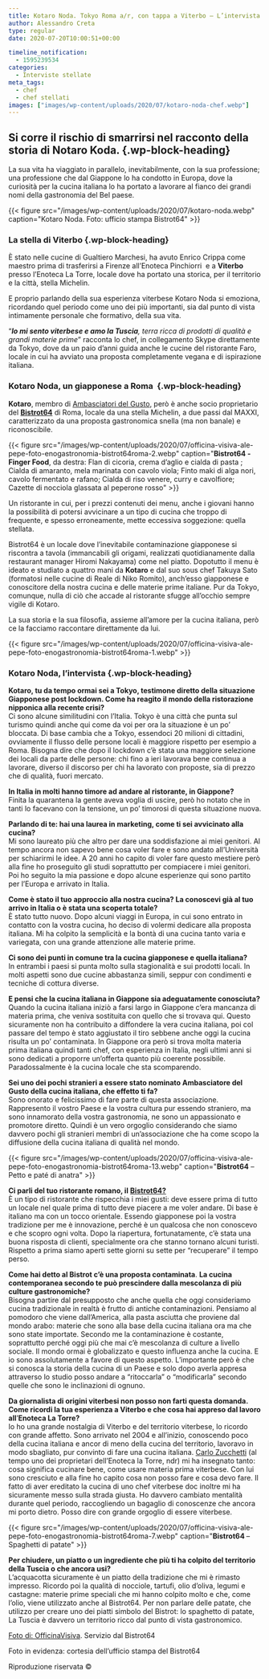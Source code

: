 ```yaml
---
title: Kotaro Noda. Tokyo Roma a/r, con tappa a Viterbo – L’intervista
author: Alessandro Creta
type: regular
date: 2020-07-20T10:00:51+00:00

timeline_notification:
  - 1595239534
categories:
  - Interviste stellate
meta_tags:
  - chef
  - chef stellati
images: ["images/wp-content/uploads/2020/07/kotaro-noda-chef.webp"]
---
```

## Si corre il rischio di smarrirsi nel racconto della storia di Notaro Koda.  {.wp-block-heading}

La sua vita ha viaggiato in parallelo, inevitabilmente, con la sua professione; una professione che dal Giappone lo ha condotto in Europa, dove la curiosità per la cucina italiana lo ha portato a lavorare al fianco dei grandi nomi della gastronomia del Bel paese.&nbsp;


{{< figure src="/images/wp-content/uploads/2020/07/kotaro-noda.webp" caption="Kotaro Noda. Foto: ufficio stampa Bistrot64" >}}


### **La stella di Viterbo** {.wp-block-heading}

È stato nelle cucine di Gualtiero Marchesi, ha avuto Enrico Crippa come maestro prima di trasferirsi a Firenze all&#8217;Enoteca Pinchiorri&nbsp; e a **Viterbo** presso l&#8217;Enoteca La Torre, locale dove ha portato una storica, per il territorio e la città, stella Michelin.&nbsp;

E proprio parlando della sua esperienza viterbese Kotaro Noda si emoziona, ricordando quel periodo come uno dei più importanti, sia dal punto di vista intimamente personale che formativo, della sua vita.

&#8220;**_Io mi sento viterbese e amo la Tuscia_**_, terra ricca di prodotti di qualità e grandi materie prime_&#8221; racconta lo chef, in collegamento Skype direttamente da Tokyo, dove da un paio d&#8217;anni guida anche le cucine del ristorante Faro, locale in cui ha avviato una proposta completamente vegana e di ispirazione italiana.&nbsp;

### **Kotaro Noda, un giapponese a Roma&nbsp;** {.wp-block-heading}

**Kotaro**, membro di <a rel="noreferrer noopener" href="https://www.ambasciatoridelgusto.it/" target="_blank">Ambasciatori del Gusto</a>, però è anche socio proprietario del **<a rel="noreferrer noopener" href="https://www.bistrot64.it/" target="_blank">Bistrot64</a>** di Roma, locale da una stella Michelin, a due passi dal MAXXI, caratterizzato da una proposta gastronomica snella (ma non banale) e riconoscibile.&nbsp;


{{< figure src="/images/wp-content/uploads/2020/07/officina-visiva-ale-pepe-foto-enogastronomia-bistrot64roma-2.webp" caption="<strong>Bistrot64 -Finger Food</strong>, da destra: Flan di cicoria, crema d’aglio e cialda di pasta ; Cialda di amaranto, mela marinata con cavolo viola; Finto maki di alga nori, cavolo fermentato e rafano; Cialda di riso venere, curry e cavolfiore; Cazette di nocciola glassata al peperone rosso" >}}


Un ristorante in cui, per i prezzi contenuti dei menu, anche i giovani hanno la possibilità di potersi avvicinare a un tipo di cucina che troppo di frequente, e spesso erroneamente, mette eccessiva soggezione: quella stellata.

Bistrot64 è un locale dove l&#8217;inevitabile contaminazione giapponese si riscontra a tavola (immancabili gli origami, realizzati quotidianamente dalla restaurant manager Hiromi Nakayama) come nel piatto. Dopotutto il menu è ideato e studiato a quattro mani da **Kotaro** e dal suo sous chef Takuya Sato (formatosi nelle cucine di Reale di Niko Romito), anch&#8217;esso giapponese e conoscitore della nostra cucina e delle materie prime italiane. Pur da Tokyo, comunque, nulla di ciò che accade al ristorante sfugge all’occhio sempre vigile di Kotaro.

La sua storia e la sua filosofia, assieme all’amore per la cucina italiana, però ce la facciamo raccontare direttamente da lui.


{{< figure src="/images/wp-content/uploads/2020/07/officina-visiva-ale-pepe-foto-enogastronomia-bistrot64roma-1.webp" >}}


### **Kotaro Noda, l&#8217;intervista** {.wp-block-heading}

**Kotaro, tu da tempo ormai sei a Tokyo, testimone diretto della situazione Giapponese post lockdown. Come ha reagito il mondo della ristorazione nipponica alla recente crisi?**  
Ci sono alcune similitudini con l&#8217;Italia. Tokyo è una città che punta sul turismo quindi anche qui come da voi per ora la situazione è un po’ bloccata. Di base cambia che a Tokyo, essendoci 20 milioni di cittadini, ovviamente il flusso delle persone locali è maggiore rispetto per esempio a Roma. Bisogna dire che dopo il lockdown c’è stata una maggiore selezione dei locali da parte delle persone: chi fino a ieri lavorava bene continua a lavorare, diverso il discorso per chi ha lavorato con proposte, sia di prezzo che di qualità, fuori mercato.

**In Italia in molti hanno timore ad andare al ristorante, in Giappone?**  
Finita la quarantena la gente aveva voglia di uscire, però ho notato che in tanti lo facevano con la tensione, un po’ timorosi di questa situazione nuova.

**Parlando di te: hai una laurea in marketing, come ti sei avvicinato alla cucina?**  
Mi sono laureato più che altro per dare una soddisfazione ai miei genitori. Al tempo ancora non sapevo bene cosa voler fare e sono andato all’Università per schiarirmi le idee. A 20 anni ho capito di voler fare questo mestiere però alla fine ho proseguito gli studi soprattutto per compiacere i miei genitori. Poi ho seguito la mia passione e dopo alcune esperienze qui sono partito per l&#8217;Europa e arrivato in Italia.

**Come è stato il tuo approccio alla nostra cucina? La conoscevi già al tuo arrivo in Italia o è stata una scoperta totale?**  
È stato tutto nuovo. Dopo alcuni viaggi in Europa, in cui sono entrato in contatto con la vostra cucina, ho deciso di volermi dedicare alla proposta italiana. Mi ha colpito la semplicità e la bontà di una cucina tanto varia e variegata, con una grande attenzione alle materie prime.

**Ci sono dei punti in comune tra la cucina giapponese e quella italiana?**  
In entrambi i paesi si punta molto sulla stagionalità e sui prodotti locali. In molti aspetti sono due cucine abbastanza simili, seppur con condimenti e tecniche di cottura diverse.

**E pensi che la cucina italiana in Giappone sia adeguatamente conosciuta?**  
Quando la cucina italiana iniziò a farsi largo in Giappone c’era mancanza di materia prima, che veniva sostituita con quello che si trovava qui. Questo sicuramente non ha contribuito a diffondere la vera cucina italiana, poi col passare del tempo è stato aggiustato il tiro sebbene anche oggi la cucina risulta un po’ contaminata. In Giappone ora però si trova molta materia prima italiana quindi tanti chef, con esperienza in Italia, negli ultimi anni si sono dedicati a proporre un’offerta quanto più coerente possibile. Paradossalmente è la cucina locale che sta scomparendo.

**Sei uno dei pochi stranieri a essere stato nominato Ambasciatore del Gusto della cucina italiana, che effetto ti fa?**  
Sono onorato e felicissimo di fare parte di questa associazione. Rappresento il vostro Paese e la vostra cultura pur essendo straniero, ma sono innamorato della vostra gastronomia, ne sono un appassionato e promotore diretto. Quindi è un vero orgoglio considerando che siamo davvero pochi gli stranieri membri di un&#8217;associazione che ha come scopo la diffusione della cucina italiana di qualità nel mondo.


{{< figure src="/images/wp-content/uploads/2020/07/officina-visiva-ale-pepe-foto-enogastronomia-bistrot64roma-13.webp" caption="<strong>Bistrot64</strong> &#8211; Petto e paté di anatra" >}}


**Ci parli del tuo ristorante romano, il** [**Bistrot64?**][1]  
È un tipo di ristorante che rispecchia i miei gusti: deve essere prima di tutto un locale nel quale prima di tutto deve piacere a me voler andare. Di base è italiano ma con un tocco orientale. Essendo giapponese poi la vostra tradizione per me è innovazione, perché è un qualcosa che non conoscevo e che scopro ogni volta.&nbsp;Dopo la riapertura, fortunatamente, c&#8217;è stata una buona risposta di clienti, specialmente ora che stanno tornano alcuni turisti. Rispetto a prima siamo aperti sette giorni su sette per &#8220;recuperare&#8221; il tempo perso.

**Come hai detto al Bistrot c&#8217;è una proposta contaminata**. **La cucina contemporanea secondo te può prescindere dalla mescolanza di più culture gastronomiche?**  
Bisogna partire dal presupposto che anche quella che oggi consideriamo cucina tradizionale in realtà è frutto di antiche contaminazioni. Pensiamo al pomodoro che viene dall’America, alla pasta asciutta che proviene dal mondo arabo: materie che sono alla base della cucina italiana ora ma che sono state importate. Secondo me la contaminazione è costante, soprattutto perché oggi più che mai c’è mescolanza di culture a livello sociale. Il mondo ormai è globalizzato e questo influenza anche la cucina. E io sono assolutamente a favore di questo aspetto. L’importante però è che si conosca la storia della cucina di un Paese e solo dopo averla appresa attraverso lo studio posso andare a “ritoccarla” o “modificarla” secondo quelle che sono le inclinazioni di ognuno.

**Da giornalista di origini viterbesi non posso non farti questa domanda. Come ricordi la tua esperienza a Viterbo e che cosa hai appreso dal lavoro all**’**Enoteca La Torre?**  
Io ho una grande nostalgia di Viterbo e del territorio viterbese, lo ricordo con grande affetto. Sono arrivato nel 2004 e all’inizio, conoscendo poco della cucina italiana e ancor di meno della cucina del territorio, lavoravo in modo sbagliato, pur convinto di fare una cucina italiana. [Carlo Zucchetti][2] (al tempo uno dei proprietari dell’Enoteca la Torre, ndr) mi ha insegnato tanto: cosa significa cucinare bene, come usare materia prima viterbese. Con lui sono cresciuto e alla fine ho capito cosa non posso fare e cosa devo fare. Il fatto di aver ereditato la cucina di uno chef viterbese doc inoltre mi ha sicuramente messo sulla strada giusta. Ho davvero cambiato mentalità durante quel periodo, raccogliendo un bagaglio di conoscenze che ancora mi porto dietro. Posso dire con grande orgoglio di essere viterbese.


{{< figure src="/images/wp-content/uploads/2020/07/officina-visiva-ale-pepe-foto-enogastronomia-bistrot64roma-7.webp" caption="<strong>Bistrot64 </strong>&#8211; Spaghetti di patate" >}}


**Per chiudere, un piatto o un ingrediente che più ti ha colpito del territorio della Tuscia o che ancora usi?**  
L’acquacotta sicuramente è un piatto della tradizione che mi è rimasto impresso. Ricordo poi la qualità di nocciole, tartufi, olio d’oliva, legumi e castagne: materie prime speciali che mi hanno colpito molto e che, come l’olio, viene utilizzato anche al Bistrot64. Per non parlare delle patate, che utilizzo per creare uno dei piatti simbolo del Bistrot: lo spaghetto di patate, La Tuscia è davvero un territorio ricco dal punto di vista gastronomico.&nbsp;

<a href="https://www.officinavisiva.it/" target="_blank" rel="noreferrer noopener">Foto di: OfficinaVisiva</a>. Servizio dal Bistrot64

Foto in evidenza: cortesia dell&#8217;ufficio stampa del Bistrot64

Riproduzione riservata ©

 [1]: https://www.bistrot64.it/
 [2]: https://aleepepe.com/2020/01/26/carlo-zucchetti-vino-tuscia/